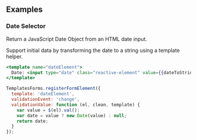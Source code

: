 ## Examples

### Date Selector

Return a JavaScript Date Object from an HTML date input.

Support initial data by transforming the date to a string using a template helper.

```handlebars
<template name="dateElement">
  Date: <input type="date" class="reactive-element" value={{dateToString value}}>
</template>
```

```javascript
TemplatesForms.registerFormElement({
  template: 'dateElement',
  validationEvent: 'change',
  validationValue: function (el, clean, template) {
    var value = $(el).val();
    var date = value ? new Date(value) : null;
    return date;
  }
});
```
